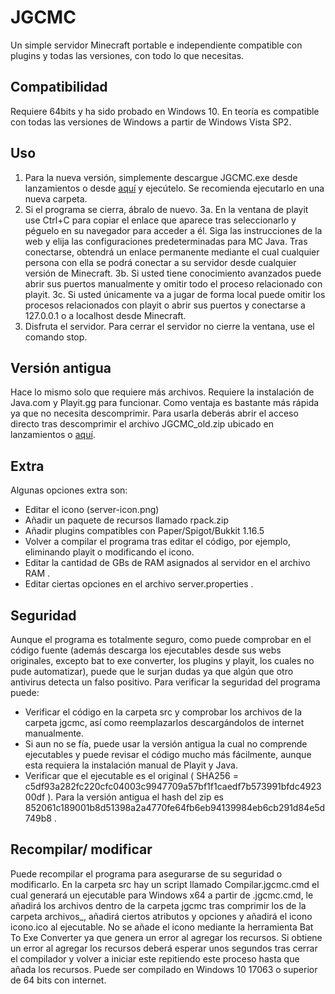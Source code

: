 # **JGCMC**
Un simple servidor Minecraft portable e independiente compatible con plugins y todas las versiones, con todo lo que necesitas.

## Compatibilidad
Requiere 64bits y ha sido probado en Windows 10. En teoría es compatible con todas las versiones de Windows a partir de Windows Vista SP2.

## Uso
1. Para la nueva versión, simplemente descargue JGCMC.exe desde lanzamientos  o desde [aquí](http://tinyurl.com/JGCMC-exe) y ejecútelo. Se recomienda ejecutarlo en una nueva carpeta.
2. Si el programa se cierra, ábralo de nuevo.
3a. En la ventana de playit use Ctrl+C para copiar el enlace que aparece tras seleccionarlo y péguelo en su navegador para acceder a él. Siga las instrucciones de la web y elija las configuraciones predeterminadas para MC Java. Tras conectarse, obtendrá un enlace permanente mediante el cual cualquier persona con ella se podrá conectar a su servidor desde cualquier versión de Minecraft.
3b. Si usted tiene conocimiento avanzados puede abrir sus puertos manualmente y omitir todo el proceso relacionado con playit.
3c. Si usted únicamente va a jugar de forma local puede omitir los procesos relacionados con playit o abrir sus puertos y conectarse a 127.0.0.1 o a localhost desde Minecraft.
3. Disfruta el servidor.
Para cerrar el servidor no cierre la ventana, use el comando stop.

## Versión antigua
Hace lo mismo solo que requiere más archivos. Requiere la instalación de Java.com y Playit.gg para funcionar. Como ventaja es bastante más rápida ya que no necesita descomprimir. Para usarla deberás abrir el acceso directo tras descomprimir el archivo JGCMC_old.zip ubicado en lanzamientos o [aquí](http://tinyurl.com/JGCMC-old-zip).

## Extra
Algunas opciones extra son:

 - Editar el icono (server-icon.png)
 - Añadir un paquete de recursos llamado rpack.zip
 - Añadir plugins compatibles con Paper/Spigot/Bukkit 1.16.5
 - Volver a compilar el programa tras editar el código, por ejemplo, eliminando playit o modificando el icono.
 - Editar la cantidad de GBs de RAM asignados al servidor en el archivo RAM .
 - Editar ciertas opciones en el archivo server.properties .

## Seguridad
Aunque el programa es totalmente seguro, como puede comprobar en el código fuente (además descarga los ejecutables desde sus webs originales, excepto bat to exe converter, los plugins y playit, los cuales no pude automatizar), puede que le surjan dudas ya que algún que otro antivirus detecta un falso positivo. Para verificar la seguridad del programa puede:

 - Verificar el código en la carpeta src y comprobar los archivos de la carpeta jgcmc, así como reemplazarlos descargándolos de internet manualmente.
 - Si aun no se fía, puede usar la versión antigua la cual no comprende ejecutables y puede revisar el código mucho más fácilmente, aunque esta requiera la instalación manual de Playit y Java.
 - Verificar que el ejecutable es el original ( SHA256 =  c5df93a282fc220cfc04003c9947709a57bf1f1caedf7b573991bfdc492300df ). Para la versión antigua el hash del zip es 852061c189001b8d51398a2a4770fe64fb6eb94139984eb6cb291d84e5d749b8 .

## Recompilar/ modificar
Puede recompilar el programa para asegurarse de su seguridad o modificarlo. En la carpeta src hay un script llamado Compilar.jgcmc.cmd el cual generará un ejecutable para Windows x64 a partir de .jgcmc.cmd, le añadirá los archivos dentro de la carpeta jgcmc tras comprimir los de la carpeta archivos_, añadirá ciertos atributos y opciones y añadirá el icono icono.ico al ejecutable. No se añade el icono mediante la herramienta Bat To Exe Converter ya que genera un error al agregar los recursos. Si obtiene un error al agregar los recursos deberá esperar unos segundos tras cerrar el compilador y volver a iniciar este repitiendo este proceso hasta que añada los recursos. Puede ser compilado en Windows 10 17063 o superior de 64 bits con internet.
